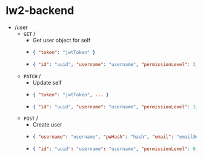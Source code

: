 # lw2-backend

- /user
  - `GET` /
    - Get user object for self
    - ```json
      { "token": "jwtToken" }
      ```
    - ```json
      { "id": "uuid", "username": "username", "permissionLevel": 3, "email": "email@email.email", "name": "name" }
      ```
  - `PATCH` /
    - Update self
    - ```json
      { "token": "jwtToken", ... }
      ```
    - ```json
      { "id": "uuid", "username": "username", "permissionLevel": 3, "email": "email@email.email", "name": "name" }
      ```
  - `POST` /
    - Create user
    - ```json
      { "username": "username", "pwHash": "hash", "email": "email@email.email", "name": "name" } 
      ```
    - ```json
      { "id": "uuid": "username": "username", "permissionLevel": 0, "email": "email@email.email", "name": "name" }
      ```
